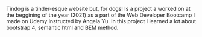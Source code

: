 Tindog is a tinder-esque website but, for dogs! 
Is a project a worked on at the beggining of the year (2021) as a part of the Web Developer Bootcamp I made on Udemy instructed by Angela Yu.
In this project I learned a lot about bootstrap 4, semantic html and BEM method.